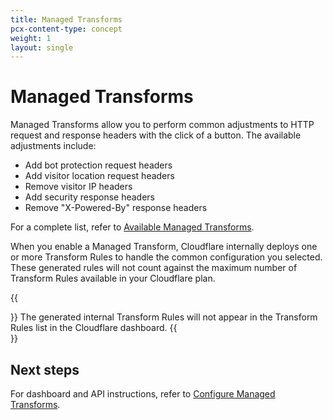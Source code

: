 ```yaml
---
title: Managed Transforms
pcx-content-type: concept
weight: 1
layout: single
---
```


# Managed Transforms

Managed Transforms allow you to perform common adjustments to HTTP request and response headers with the click of a button. The available adjustments include:

* Add bot protection request headers
* Add visitor location request headers
* Remove visitor IP headers
* Add security response headers
* Remove "X-Powered-By" response headers

For a complete list, refer to [Available Managed Transforms](/rules/transform/managed-transforms/reference/).

When you enable a Managed Transform, Cloudflare internally deploys one or more Transform Rules to handle the common configuration you selected. These generated rules will not count against the maximum number of Transform Rules available in your Cloudflare plan.

{{<Aside type="note">}}
The generated internal Transform Rules will not appear in the Transform Rules list in the Cloudflare dashboard.
{{</Aside>}}

## Next steps

For dashboard and API instructions, refer to [Configure Managed Transforms](/rules/transform/managed-transforms/configure/).
